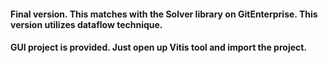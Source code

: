 #### Final version. This matches with the Solver library on GitEnterprise. This version utilizes dataflow technique.
#### GUI project is provided. Just open up Vitis tool and import the project.
####

